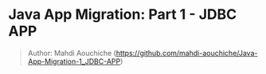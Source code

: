 # Java App Migration: Part 1 - JDBC APP

>Author: Mahdi Aouchiche (<https://github.com/mahdi-aouchiche/Java-App-Migration-1_JDBC-APP>)

## 